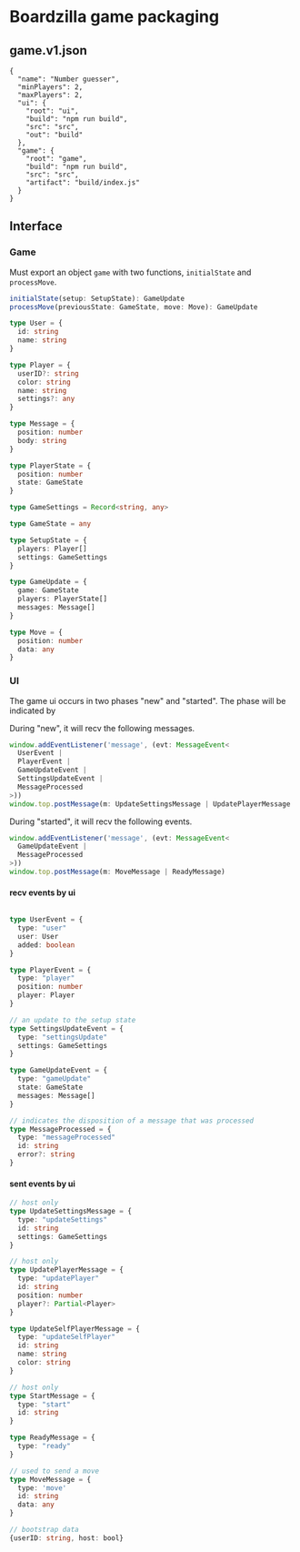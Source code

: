 # Boardzilla game packaging

## game.v1.json

```
{
  "name": "Number guesser",
  "minPlayers": 2,
  "maxPlayers": 2,
  "ui": {
    "root": "ui",
    "build": "npm run build",
    "src": "src",
    "out": "build"
  },
  "game": {
    "root": "game",
    "build": "npm run build",
    "src": "src",
    "artifact": "build/index.js"
  }
}
```

## Interface

### Game

Must export an object `game` with two functions, `initialState` and `processMove`.

```ts
initialState(setup: SetupState): GameUpdate
processMove(previousState: GameState, move: Move): GameUpdate

type User = {
  id: string
  name: string
}

type Player = {
  userID?: string
  color: string
  name: string
  settings?: any
}

type Message = {
  position: number
  body: string
}

type PlayerState = {
  position: number
  state: GameState
}

type GameSettings = Record<string, any>

type GameState = any

type SetupState = {
  players: Player[]
  settings: GameSettings
}

type GameUpdate = {
  game: GameState
  players: PlayerState[]
  messages: Message[]
}

type Move = {
  position: number
  data: any
}
```

### UI

The game ui occurs in two phases "new" and "started".  The phase will be indicated by

During "new", it will recv the following messages.

```ts
window.addEventListener('message', (evt: MessageEvent<
  UserEvent |
  PlayerEvent |
  GameUpdateEvent |
  SettingsUpdateEvent |
  MessageProcessed
>))
window.top.postMessage(m: UpdateSettingsMessage | UpdatePlayerMessage | UpdateSelfPlayerMessage | StartMessage | ReadyMessage)
```

During "started", it will recv the following events.

```ts
window.addEventListener('message', (evt: MessageEvent<
  GameUpdateEvent |
  MessageProcessed
>))
window.top.postMessage(m: MoveMessage | ReadyMessage)
```

#### recv events by ui
```ts

type UserEvent = {
  type: "user"
  user: User
  added: boolean
}

type PlayerEvent = {
  type: "player"
  position: number
  player: Player
}

// an update to the setup state
type SettingsUpdateEvent = {
  type: "settingsUpdate"
  settings: GameSettings
}

type GameUpdateEvent = {
  type: "gameUpdate"
  state: GameState
  messages: Message[]
}

// indicates the disposition of a message that was processed
type MessageProcessed = {
  type: "messageProcessed"
  id: string
  error?: string
}
```

#### sent events by ui

```ts
// host only
type UpdateSettingsMessage = {
  type: "updateSettings"
  id: string
  settings: GameSettings
}

// host only
type UpdatePlayerMessage = {
  type: "updatePlayer"
  id: string
  position: number
  player?: Partial<Player>
}

type UpdateSelfPlayerMessage = {
  type: "updateSelfPlayer"
  id: string
  name: string
  color: string
}

// host only
type StartMessage = {
  type: "start"
  id: string
}

type ReadyMessage = {
  type: "ready"
}

// used to send a move
type MoveMessage = {
  type: 'move'
  id: string
  data: any
}

// bootstrap data
{userID: string, host: bool}
```
